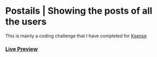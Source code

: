 # Postails | Showing the posts of all the users

This is mainly a coding challenge that I have completed for [Ksense](https://ksensetech.com/)

### [Live Preview](https://moeen-mahmud.github.io/coding-challenge-by-Ksense/)

